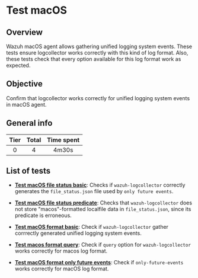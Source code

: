 # Test macOS

## Overview 

Wazuh macOS agent allows gathering unified logging system events. These tests ensure logcollector works correctly with 
this kind of log format. Also, these tests check that every option available for this log format work as expected.

## Objective

Confirm that logcollector works correctly for unified logging system events in macOS agent.

## General info

|Tier | Total | Time spent |
| :--:| :--:  | :--:       |
| 0   |    4 |    4m30s   |


## List of tests

- **[Test macOS file status basic](test_macos_file_status_basic.md)**: Checks if `wazuh-logcollector` correctly generates 
the `file_status.json` file used by `only future events`.

- **[Test macOS file status predicate](test_macos_file_status_predicate.md)**: Checks that `wazuh-logcollector` does not
store "macos"-formatted localfile data in `file_status.json`, since its predicate is erroneous.

- **[Test macOS format basic](test_macos_format_basic.md)**: Check if `wazuh-logcollector` gather corrrectly generated 
unified logging system events.

- **[Test macos format query](test_macos_format_query.md)**: Check if `query` option for `wazuh-logcollector`
  works correctly for macos log format.

- **[Test macOS format only future events](test_macos_format_only_future_events.md)**: Check if `only-future-events`
  works correctly for macOS log format.
